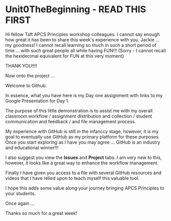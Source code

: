 # Unit0TheBeginning - READ THIS FIRST

Hi fellow Taft APCS Principles workshop colleagues.  I cannot say enough how great it has been to share this week's experience with you.  Jackie ... my goodness!  I cannot recall learning so much in such a short period of time ... with such great people all while having FUN!!!  (Sorry - I cannot recall the hexidecimal equivalent for FUN at this very moment)

THANK YOU!!!!

Now onto the project ...

Welcome to Github.

In essence, what you have here is my Day one assignment with links to my Google Presentation for Day 1.

The purpose of this little demonstration is to assist me with my overall classroom workflow / assignment distribution and collection / student communication and feedback / and file management process.

My experience with GitHub is still in the infanccy stage, however, it is my goal to eventually use GitHub as my primary platform for these purposes.  Once you start exploring as I have you may agree ... GitHub is an industry and educational winner!!!

I also suggest you view the **Issues** and **Project** tabs.  I am very new to this, however, it looks like a great way to enhance the workflow management. 

Finally I have given you access to a file with several GitHub resources and videos that I have relied upon to teach myself this valuable tool.

I hope this adds some value along your journey bringing APCS Principles to your students.

Once again ...

Thanks so much for a great week!
